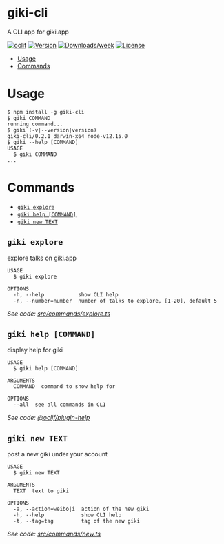 giki-cli
========

A CLI app for giki.app

[![oclif](https://img.shields.io/badge/cli-oclif-brightgreen.svg)](https://oclif.io)
[![Version](https://img.shields.io/npm/v/giki-cli.svg)](https://npmjs.org/package/giki-cli)
[![Downloads/week](https://img.shields.io/npm/dw/giki-cli.svg)](https://npmjs.org/package/giki-cli)
[![License](https://img.shields.io/npm/l/giki-cli.svg)](https://github.com/jwenjian/giki-cli/blob/master/package.json)

<!-- toc -->
* [Usage](#usage)
* [Commands](#commands)
<!-- tocstop -->
# Usage
<!-- usage -->
```sh-session
$ npm install -g giki-cli
$ giki COMMAND
running command...
$ giki (-v|--version|version)
giki-cli/0.2.1 darwin-x64 node-v12.15.0
$ giki --help [COMMAND]
USAGE
  $ giki COMMAND
...
```
<!-- usagestop -->
# Commands
<!-- commands -->
* [`giki explore`](#giki-explore)
* [`giki help [COMMAND]`](#giki-help-command)
* [`giki new TEXT`](#giki-new-text)

## `giki explore`

explore talks on giki.app

```
USAGE
  $ giki explore

OPTIONS
  -h, --help           show CLI help
  -n, --number=number  number of talks to explore, [1-20], default 5
```

_See code: [src/commands/explore.ts](https://github.com/jwenjian/giki-cli/blob/v0.2.1/src/commands/explore.ts)_

## `giki help [COMMAND]`

display help for giki

```
USAGE
  $ giki help [COMMAND]

ARGUMENTS
  COMMAND  command to show help for

OPTIONS
  --all  see all commands in CLI
```

_See code: [@oclif/plugin-help](https://github.com/oclif/plugin-help/blob/v3.1.0/src/commands/help.ts)_

## `giki new TEXT`

post a new giki under your account

```
USAGE
  $ giki new TEXT

ARGUMENTS
  TEXT  text to giki

OPTIONS
  -a, --action=weibo|i  action of the new giki
  -h, --help            show CLI help
  -t, --tag=tag         tag of the new giki
```

_See code: [src/commands/new.ts](https://github.com/jwenjian/giki-cli/blob/v0.2.1/src/commands/new.ts)_
<!-- commandsstop -->
